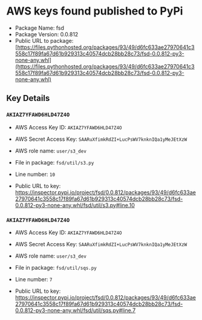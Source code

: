 # AWS keys found published to PyPi

* Package Name: fsd
* Package Version: 0.0.812
* Public URL to package: [https://files.pythonhosted.org/packages/93/49/d6fc633ae27970641c3558c17f89fa67d61b929313c40574dcb28bb28c73/fsd-0.0.812-py3-none-any.whl](https://files.pythonhosted.org/packages/93/49/d6fc633ae27970641c3558c17f89fa67d61b929313c40574dcb28bb28c73/fsd-0.0.812-py3-none-any.whl)

## Key Details

### `AKIAZ7YFAWD6HLD47Z4O`

* AWS Access Key ID: `AKIAZ7YFAWD6HLD47Z4O`
* AWS Secret Access Key: `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` 
* AWS role name: `user/s3_dev`
* File in package: `fsd/util/s3.py`
* Line number: `10`

* Public URL to key: https://inspector.pypi.io/project/fsd/0.0.812/packages/93/49/d6fc633ae27970641c3558c17f89fa67d61b929313c40574dcb28bb28c73/fsd-0.0.812-py3-none-any.whl/fsd/util/s3.py#line.10



### `AKIAZ7YFAWD6HLD47Z4O`

* AWS Access Key ID: `AKIAZ7YFAWD6HLD47Z4O`
* AWS Secret Access Key: `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` 
* AWS role name: `user/s3_dev`
* File in package: `fsd/util/sqs.py`
* Line number: `7`

* Public URL to key: https://inspector.pypi.io/project/fsd/0.0.812/packages/93/49/d6fc633ae27970641c3558c17f89fa67d61b929313c40574dcb28bb28c73/fsd-0.0.812-py3-none-any.whl/fsd/util/sqs.py#line.7


